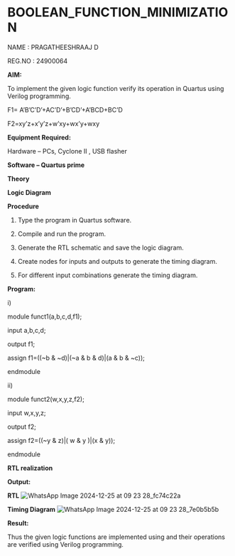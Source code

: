 # BOOLEAN_FUNCTION_MINIMIZATION

NAME : PRAGATHEESHRAAJ D

REG.NO : 24900064

**AIM:**

To implement the given logic function verify its operation in Quartus using Verilog programming.

F1= A’B’C’D’+AC’D’+B’CD’+A’BCD+BC’D 

F2=xy’z+x’y’z+w’xy+wx’y+wxy

**Equipment Required:**

Hardware – PCs, Cyclone II , USB flasher

**Software – Quartus prime**

**Theory**

**Logic Diagram**

**Procedure**

1.	Type the program in Quartus software.

2.	Compile and run the program.

3.	Generate the RTL schematic and save the logic diagram.

4.	Create nodes for inputs and outputs to generate the timing diagram.

5.	For different input combinations generate the timing diagram.


**Program:**

i)

module funct1(a,b,c,d,f1);

input a,b,c,d;

output f1;

assign f1=((~b & ~d)|(~a & b & d)|(a & b & ~c));

endmodule

ii)

module funct2(w,x,y,z,f2);

input w,x,y,z;

output f2;

assign f2=((~y & z)|( w & y )|(x & y));

endmodule



**RTL realization**

**Output:**

**RTL**
![WhatsApp Image 2024-12-25 at 09 23 28_fc74c22a](https://github.com/user-attachments/assets/1386ee49-1687-4c93-97d4-e0898fd5bb76)

**Timing Diagram**
![WhatsApp Image 2024-12-25 at 09 23 28_7e0b5b5b](https://github.com/user-attachments/assets/7e95c5d3-62f9-49ef-abf6-47fcd673fa0c)

**Result:**

Thus the given logic functions are implemented using and their operations are verified using Verilog programming.

